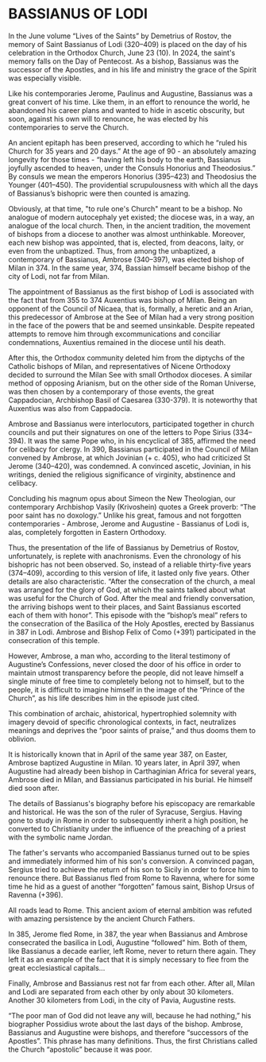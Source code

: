# BASSIANUS OF LODI

In the June volume “Lives of the Saints” by Demetrius of Rostov, the memory of Saint Bassianus of Lodi (320–409) is placed on the day of his celebration in the Orthodox Church, June 23 (10). In 2024, the saint's memory falls on the Day of Pentecost. As a bishop, Bassianus was the successor of the Apostles, and in his life and ministry the grace of the Spirit was especially visible.

Like his contemporaries Jerome, Paulinus and Augustine, Bassianus was a great convert of his time. Like them, in an effort to renounce the world, he abandoned his career plans and wanted to hide in ascetic obscurity, but soon, against his own will to renounce, he was elected by his contemporaries to serve the Church.

An ancient epitaph has been preserved, according to which he “ruled his Church for 35 years and 20 days.” At the age of 90 - an absolutely amazing longevity for those times - “having left his body to the earth, Bassianus joyfully ascended to heaven, under the Consuls Honorius and Theodosius.” By consuls we mean the emperors Honorius (395–423) and Theodosius the Younger (401–450). The providential scrupulousness with which all the days of Bassianus’s bishopric were then counted is amazing.

Obviously, at that time, "to rule one's Church" meant to be a bishop. No analogue of modern autocephaly yet existed; the diocese was, in a way, an analogue of the local church. Then, in the ancient tradition, the movement of bishops from a diocese to another was almost unthinkable. Moreover, each new bishop was appointed, that is, elected, from deacons, laity, or even from the unbaptized. Thus, from among the unbaptized, a contemporary of Bassianus, Ambrose (340–397), was elected bishop of Milan in 374. In the same year, 374, Bassian himself became bishop of the city of Lodi, not far from Milan.

The appointment of Bassianus as the first bishop of Lodi is associated with the fact that from 355 to 374 Auxentius was bishop of Milan. Being an opponent of the Council of Nicaea, that is, formally, a heretic and an Arian, this predecessor of Ambrose at the See of Milan had a very strong position in the face of the powers that be and seemed unsinkable. Despite repeated attempts to remove him through excommunications and conciliar condemnations, Auxentius remained in the diocese until his death.

After this, the Orthodox community deleted him from the diptychs of the Catholic bishops of Milan, and representatives of Nicene Orthodoxy decided to surround the Milan See with small Orthodox dioceses. A similar method of opposing Arianism, but on the other side of the Roman Universe, was then chosen by a contemporary of those events, the great Cappadocian, Archbishop Basil of Caesarea (330-379). It is noteworthy that Auxentius was also from Cappadocia.

Ambrose and Bassianus were interlocutors, participated together in church councils and put their signatures on one of the letters to Pope Sirius (334–394). It was the same Pope who, in his encyclical of 385, affirmed the need for celibacy for clergy. In 390, Bassianus participated in the Council of Milan convened by Ambrose, at which Jovinian (+ c. 405), who had criticized St Jerome (340–420), was condemned. A convinced ascetic, Jovinian, in his writings, denied the religious significance of virginity, abstinence and celibacy.

Concluding his magnum opus about Simeon the New Theologian, our contemporary Archbishop Vasily (Krivoshein) quotes a Greek proverb: “The poor saint has no doxology.” Unlike his great, famous and not forgotten contemporaries - Ambrose, Jerome and Augustine - Bassianus of Lodi is, alas, completely forgotten in Eastern Orthodoxy.

Thus, the presentation of the life of Bassianus by Demetrius of Rostov, unfortunately, is replete with anachronisms. Even the chronology of his bishopric has not been observed. So, instead of a reliable thirty-five years (374–409), according to this version of life, it lasted only five years. Other details are also characteristic. “After the consecration of the church, a meal was arranged for the glory of God, at which the saints talked about what was useful for the Church of God. After the meal and friendly conversation, the arriving bishops went to their places, and Saint Bassianus escorted each of them with honor”. This episode with the “bishop’s meal” refers to the consecration of the Basilica of the Holy Apostles, erected by Bassianus in 387 in Lodi. Ambrose and Bishop Felix of Como (+391) participated in the consecration of this temple.

However, Ambrose, a man who, according to the literal testimony of Augustine’s Confessions, never closed the door of his office in order to maintain utmost transparency before the people, did not leave himself a single minute of free time to completely belong not to himself, but to the people, it is difficult to imagine himself in the image of the “Prince of the Church”, as his life describes him in the episode just cited.

This combination of archaic, ahistorical, hypertrophied solemnity with imagery devoid of specific chronological contexts, in fact, neutralizes meanings and deprives the “poor saints of praise,” and thus dooms them to oblivion.

It is historically known that in April of the same year 387, on Easter, Ambrose baptized Augustine in Milan. 10 years later, in April 397, when Augustine had already been bishop in Carthaginian Africa for several years, Ambrose died in Milan, and Bassianus participated in his burial. He himself died soon after.

The details of Bassianus's biography before his episcopacy are remarkable and historical. He was the son of the ruler of Syracuse, Sergius. Having gone to study in Rome in order to subsequently inherit a high position, he converted to Christianity under the influence of the preaching of a priest with the symbolic name Jordan.

The father's servants who accompanied Bassianus turned out to be spies and immediately informed him of his son's conversion. A convinced pagan, Sergius tried to achieve the return of his son to Sicily in order to force him to renounce there. But Bassianus fled from Rome to Ravenna, where for some time he hid as a guest of another “forgotten” famous saint, Bishop Ursus of Ravenna (+396).

All roads lead to Rome. This ancient axiom of eternal ambition was refuted with amazing persistence by the ancient Church Fathers.

In 385, Jerome fled Rome, in 387, the year when Bassianus and Ambrose consecrated the basilica in Lodi, Augustine “followed” him. Both of them, like Bassianus a decade earlier, left Rome, never to return there again. They left it as an example of the fact that it is simply necessary to flee from the great ecclesiastical capitals...

Finally, Ambrose and Bassianus rest not far from each other. After all, Milan and Lodi are separated from each other by only about 30 kilometers. Another 30 kilometers from Lodi, in the city of Pavia, Augustine rests.

“The poor man of God did not leave any will, because he had nothing,” his biographer Possidius wrote about the last days of the bishop. Ambrose, Bassianus and Augustine were bishops, and therefore “successors of the Apostles”. This phrase has many definitions. Thus, the first Christians called the Church “apostolic” because it was poor.
